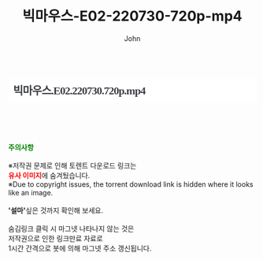 ﻿---
layout: post
title:  "빅마우스-E02-220730-720p-mp4"
author: John
categories: [ 드라마 ]
tags: [  ]
image:  
description: "빅마우스-E02-220730-720p-mp4 torrent 정보 공유"
toc: true
toc_sticky: true
---

<br>
<div class="view-img">
<img alt="" class="img-tag" content="https://torrentmobile59.com/data/file/drama/2345726642_8m4Bak0p_4a473c04938ca8e113a8f39b9fce42722ebcb2ff.jpg" itemprop="image" src="https://torrentmobile59.com/data/file/drama/2345726642_8m4Bak0p_4a473c04938ca8e113a8f39b9fce42722ebcb2ff.jpg"/></div><div class="view-content" itemprop="description">
<h1 style="margin:0px;font-size:22px;font-family:dotum;line-height:50px;color:rgb(59,62,67);padding:0px 10px;border:0px;white-space:nowrap;letter-spacing:-1px;background-color:rgb(255,255,255);">빅마우스.E02.220730.720p.mp4</h1> </div>
    
<br><br><br>
<p data-ke-size="size16"><b><span style="color: green;">주의사항</span></b><br /><br />※저작권 문제로 인해 토렌트 다운로드 링크는<br /><b><span style="color: red;">유사 이미지</span></b>에 숨겨뒀습니다.<br />※Due to copyright issues, the torrent download link is hidden where it looks like an image.<br /><br /><b>'설마'</b>싶은 것까지 확인해 보세요.<br /><br />숨김링크 클릭 시 마그넷 나타나지 않는 것은<br />저작권으로 인한 링크만료 자료로<br />1시간 간격으로 봇에 의해 마그넷 주소 갱신됩니다.</p>
